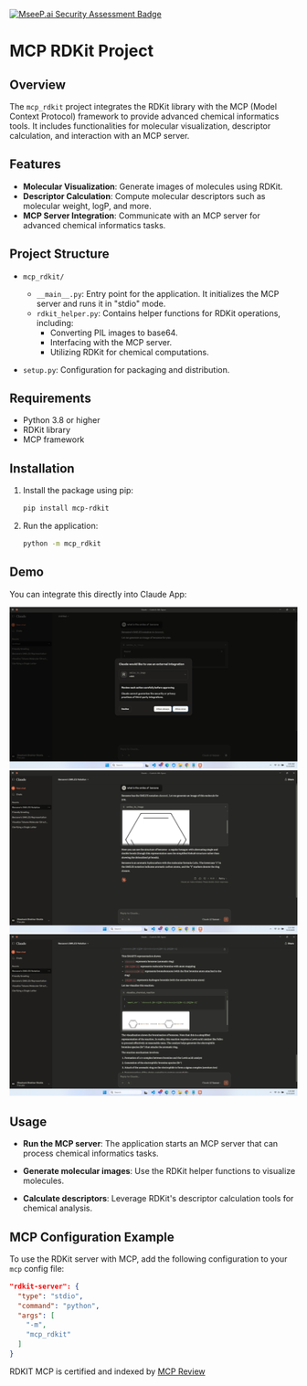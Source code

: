 [![MseeP.ai Security Assessment Badge](https://mseep.net/pr/s20ss-mcp-rdkit-badge.png)](https://mseep.ai/app/s20ss-mcp-rdkit)

# MCP RDKit Project

## Overview

The `mcp_rdkit` project integrates the RDKit library with the MCP (Model Context Protocol) framework to provide advanced chemical informatics tools. It includes functionalities for molecular visualization, descriptor calculation, and interaction with an MCP server.

## Features

- **Molecular Visualization**: Generate images of molecules using RDKit.
- **Descriptor Calculation**: Compute molecular descriptors such as molecular weight, logP, and more.
- **MCP Server Integration**: Communicate with an MCP server for advanced chemical informatics tasks.

## Project Structure

- `mcp_rdkit/`
  - `__main__.py`: Entry point for the application. It initializes the MCP server and runs it in "stdio" mode.
  - `rdkit_helper.py`: Contains helper functions for RDKit operations, including:
    - Converting PIL images to base64.
    - Interfacing with the MCP server.
    - Utilizing RDKit for chemical computations.



- `setup.py`: Configuration for packaging and distribution.

## Requirements

- Python 3.8 or higher
- RDKit library
- MCP framework

## Installation

1. Install the package using pip:
   ```bash
   pip install mcp-rdkit
   ```

2. Run the application:
   ```bash
   python -m mcp_rdkit
   ```

## Demo

You can integrate this directly into Claude App:

![Demo 1](https://github.com/s20ss/mcp_rdkit/blob/main/uploads/image.png?raw=true)
![Demo 2](https://github.com/s20ss/mcp_rdkit/blob/main/uploads/image%20(1).png?raw=true)
![Demo 3](https://github.com/s20ss/mcp_rdkit/blob/main/uploads/image%20(2).png?raw=true)

## Usage

- **Run the MCP server**:
  The application starts an MCP server that can process chemical informatics tasks.

- **Generate molecular images**:
  Use the RDKit helper functions to visualize molecules.

- **Calculate descriptors**:
  Leverage RDKit's descriptor calculation tools for chemical analysis.

## MCP Configuration Example

To use the RDKit server with MCP, add the following configuration to your `mcp` config file:

```json
"rdkit-server": {
  "type": "stdio",
  "command": "python",
  "args": [
    "-m",
    "mcp_rdkit"
  ]
}
```



RDKIT MCP is certified and indexed by [MCP Review](https://mcpreview.com/mcp-servers/s20ss/mcp_rdkit)
